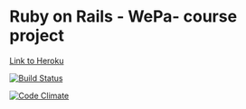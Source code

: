 
# Ruby on Rails - WePa- course project

[Link to Heroku](http://rorwepa.herokuapp.com/beers)

[![Build Status](https://travis-ci.org/julkku/ratebeer-ror-project.png)](https://travis-ci.org/julkku/ratebeer-ror-project)

[![Code Climate](https://codeclimate.com/github/julkku/ratebeer-ror-project.png)](https://codeclimate.com/github/julkku/ratebeer-ror-project)

